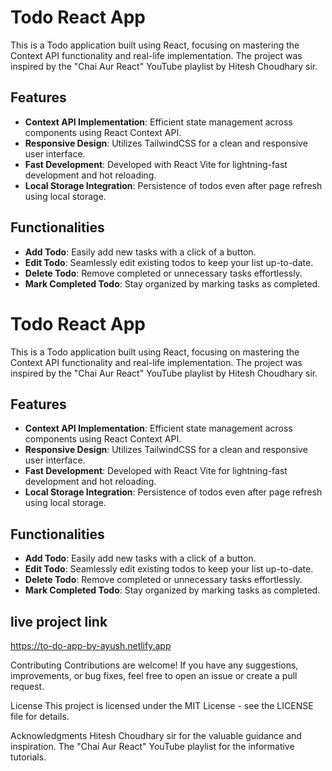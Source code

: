# Todo React App

This is a Todo application built using React, focusing on mastering the Context API functionality and real-life implementation. The project was inspired by the "Chai Aur React" YouTube playlist by Hitesh Choudhary sir.

## Features

- **Context API Implementation**: Efficient state management across components using React Context API.
- **Responsive Design**: Utilizes TailwindCSS for a clean and responsive user interface.
- **Fast Development**: Developed with React Vite for lightning-fast development and hot reloading.
- **Local Storage Integration**: Persistence of todos even after page refresh using local storage.

## Functionalities

- **Add Todo**: Easily add new tasks with a click of a button.
- **Edit Todo**: Seamlessly edit existing todos to keep your list up-to-date.
- **Delete Todo**: Remove completed or unnecessary tasks effortlessly.
- **Mark Completed Todo**: Stay organized by marking tasks as completed.

# Todo React App

This is a Todo application built using React, focusing on mastering the Context API functionality and real-life implementation. The project was inspired by the "Chai Aur React" YouTube playlist by Hitesh Choudhary sir.

## Features

- **Context API Implementation**: Efficient state management across components using React Context API.
- **Responsive Design**: Utilizes TailwindCSS for a clean and responsive user interface.
- **Fast Development**: Developed with React Vite for lightning-fast development and hot reloading.
- **Local Storage Integration**: Persistence of todos even after page refresh using local storage.

## Functionalities

- **Add Todo**: Easily add new tasks with a click of a button.
- **Edit Todo**: Seamlessly edit existing todos to keep your list up-to-date.
- **Delete Todo**: Remove completed or unnecessary tasks effortlessly.
- **Mark Completed Todo**: Stay organized by marking tasks as completed.

## live project link 

https://to-do-app-by-ayush.netlify.app

Contributing
Contributions are welcome! If you have any suggestions, improvements, or bug fixes, feel free to open an issue or create a pull request.

License
This project is licensed under the MIT License - see the LICENSE file for details.

Acknowledgments
Hitesh Choudhary sir for the valuable guidance and inspiration.
The "Chai Aur React" YouTube playlist for the informative tutorials.
